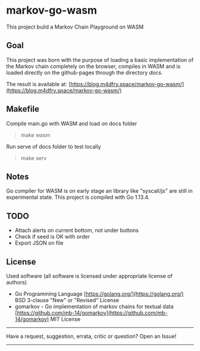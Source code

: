 # markov-go-wasm
This project build a Markov Chain Playground on WASM

## Goal

This project was born with the purpose of loading a basic implementation of the Markov chain completely on the browser, compiles in WASM and is loaded directly on the github-pages through the directory *docs*.

The result is available at: [https://blog.m4dfry.space/markov-go-wasm/](https://blog.m4dfry.space/markov-go-wasm/)

## Makefile

Compile main.go with WASM and load on docs folder
> make wasm

Run serve of docs folder to test locally
> make serv

## Notes

Go compiler for WASM is on early stage an library like "syscall/js" are still in experimental state.
This project is compiled with Go 1.13.4.

## TODO
 - Attach alerts on current bottom, not under buttons
 - Check if seed is OK with order
 - Export JSON on file

## License

Used software (all software is licensed under appropriate license of authors)
*  Go Programming Language [https://golang.org/](https://golang.org/) BSD 3-clause "New" or "Revised" License
*  gomarkov - Go implementation of markov chains for textual data [https://github.com/mb-14/gomarkov](https://github.com/mb-14/gomarkov) MIT License

---

Have a request, suggestion, errata, critic or question? Open an Issue!

---
